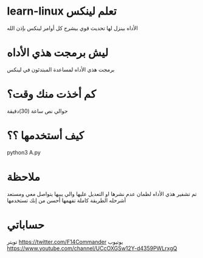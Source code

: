 # learn-linux تعلم لينكس
الأداه بينزل لها تحديث قوي
بيشرح كل أوامر لينكس بإذن الله
# ليش برمجت هذي الأداه
برمجت هذي الأداه لمساعدة المبتدئون في لينكس
# كم أخذت منك وقت؟
حوالي نص ساعة (30)دقيقة
# كيف أستخدمها ؟؟
python3 A.py

# ملاحظة
تم تشفير هذي الأداه لظمان عدم نشرها او التعديل عليها
والي يبيها يتواصل معي ومستعد أشرحله الطريقة كاملة
تفهمها أحسن من إنك تستخدمها
# حساباتي
تويتر
https://twitter.com/F14Commander
يوتيوب
https://www.youtube.com/channel/UCcOXGSw12Y-d4359PWLrxgQ
